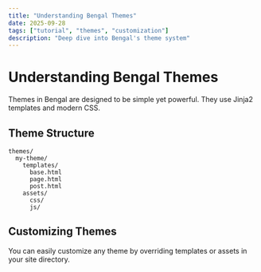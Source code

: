 ```yaml
---
title: "Understanding Bengal Themes"
date: 2025-09-28
tags: ["tutorial", "themes", "customization"]
description: "Deep dive into Bengal's theme system"
---
```


# Understanding Bengal Themes

Themes in Bengal are designed to be simple yet powerful. They use Jinja2 templates and modern CSS.

## Theme Structure

```
themes/
  my-theme/
    templates/
      base.html
      page.html
      post.html
    assets/
      css/
      js/
```

## Customizing Themes

You can easily customize any theme by overriding templates or assets in your site directory.

